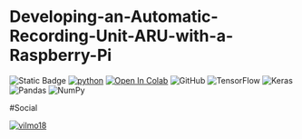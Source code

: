 # Developing-an-Automatic-Recording-Unit-ARU-with-a-Raspberry-Pi

![Static Badge](https://img.shields.io/badge/python-3-yellow)
[![python](https://img.shields.io/badge/Python-3.9-3776AB.svg?style=flat&logo=python&logoColor=white)](https://www.python.org)
[![Open In Colab](https://colab.research.google.com/assets/colab-badge.svg)](https://colab.research.google.com/github/weiji14/deepbedmap/)
![GitHub](https://img.shields.io/badge/github-%23121011.svg?style=for-the-badge&logo=github&logoColor=white)
![TensorFlow](https://img.shields.io/badge/TensorFlow-%23FF6F00.svg?style=for-the-badge&logo=TensorFlow&logoColor=white)
![Keras](https://img.shields.io/badge/Keras-%23D00000.svg?style=for-the-badge&logo=Keras&logoColor=white)
![Pandas](https://img.shields.io/badge/pandas-%23150458.svg?style=for-the-badge&logo=pandas&logoColor=white)
![NumPy](https://img.shields.io/badge/numpy-%23013243.svg?style=for-the-badge&logo=numpy&logoColor=white)

#Social

[![vilmo18](https://img.shields.io/badge/GitHub-jhrcook-181717.svg?style=flat&logo=github)](https://github.com/jhrcook)
